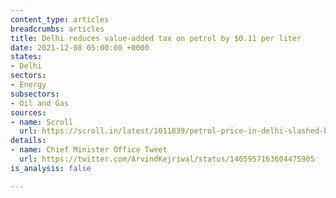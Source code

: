 ```yaml
---
content_type: articles
breadcrumbs: articles
title: Delhi reduces value-added tax on petrol by $0.11 per liter
date: 2021-12-08 05:00:00 +0000
states:
- Delhi
sectors:
- Energy
subsectors:
- Oil and Gas
sources:
- name: Scroll
  url: https://scroll.in/latest/1011839/petrol-price-in-delhi-slashed-by-rs-8-as-government-reduces-value-added-tax
details:
- name: Chief Minister Office Tweet
  url: https://twitter.com/ArvindKejriwal/status/1465957163604475905
is_analysis: false

---
```

